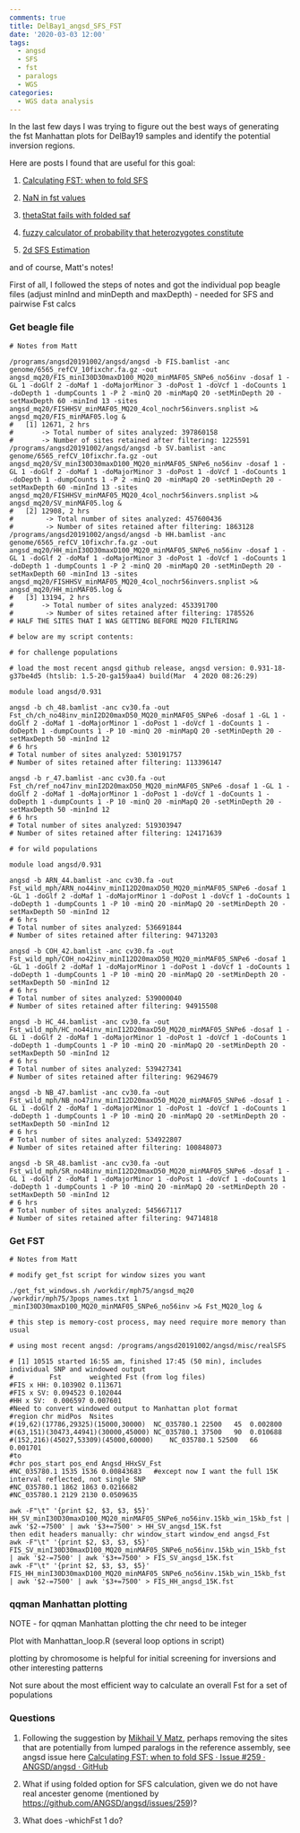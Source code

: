 ```yaml
---
comments: true
title: DelBay1_angsd_SFS_FST
date: '2020-03-03 12:00'
tags:
  - angsd
  - SFS
  - fst
  - paralogs
  - WGS
categories:
  - WGS data analysis
---
```


In the last few days I was trying to figure out the best ways of generating the fst Manhattan plots for DelBay19 samples and identify the potential inversion regions.

Here are posts I found that are useful for this goal:

1. [Calculating FST: when to fold SFS](https://github.com/ANGSD/angsd/issues/259)

2. [NaN in fst values](https://github.com/ANGSD/angsd/issues/274)

3. [thetaStat fails with folded saf](https://github.com/ANGSD/angsd/issues/286)

4. [fuzzy calculator of probability that heterozygotes constitute](https://github.com/z0on/2bRAD_denovo/blob/master/HetMajorityProb.py)

5. [2d SFS Estimation](http://popgen.dk/angsd/index.php/2d_SFS_Estimation)

and of course, Matt's notes!

First of all, I followed the steps of notes and got the individual pop beagle files (adjust minInd and minDepth and maxDepth) - needed for SFS and pairwise Fst calcs

### Get beagle file
```
# Notes from Matt

/programs/angsd20191002/angsd/angsd -b FIS.bamlist -anc genome/6565_refCV_10fixchr.fa.gz -out angsd_mq20/FIS_minI30D30maxD100_MQ20_minMAF05_SNPe6_no56inv -dosaf 1 -GL 1 -doGlf 2 -doMaf 1 -doMajorMinor 3 -doPost 1 -doVcf 1 -doCounts 1 -doDepth 1 -dumpCounts 1 -P 2 -minQ 20 -minMapQ 20 -setMinDepth 20 -setMaxDepth 60 -minInd 13 -sites angsd_mq20/FISHHSV_minMAF05_MQ20_4col_nochr56invers.snplist >& angsd_mq20/FIS_minMAF05.log &
#	[1] 12671, 2 hrs
#	    -> Total number of sites analyzed: 397860158
#       -> Number of sites retained after filtering: 1225591 
/programs/angsd20191002/angsd/angsd -b SV.bamlist -anc genome/6565_refCV_10fixchr.fa.gz -out angsd_mq20/SV_minI30D30maxD100_MQ20_minMAF05_SNPe6_no56inv -dosaf 1 -GL 1 -doGlf 2 -doMaf 1 -doMajorMinor 3 -doPost 1 -doVcf 1 -doCounts 1 -doDepth 1 -dumpCounts 1 -P 2 -minQ 20 -minMapQ 20 -setMinDepth 20 -setMaxDepth 60 -minInd 13 -sites angsd_mq20/FISHHSV_minMAF05_MQ20_4col_nochr56invers.snplist >& angsd_mq20/SV_minMAF05.log &
#	[2] 12908, 2 hrs
#        -> Total number of sites analyzed: 457600436
#        -> Number of sites retained after filtering: 1863128
/programs/angsd20191002/angsd/angsd -b HH.bamlist -anc genome/6565_refCV_10fixchr.fa.gz -out angsd_mq20/HH_minI30D30maxD100_MQ20_minMAF05_SNPe6_no56inv -dosaf 1 -GL 1 -doGlf 2 -doMaf 1 -doMajorMinor 3 -doPost 1 -doVcf 1 -doCounts 1 -doDepth 1 -dumpCounts 1 -P 2 -minQ 20 -minMapQ 20 -setMinDepth 20 -setMaxDepth 60 -minInd 13 -sites angsd_mq20/FISHHSV_minMAF05_MQ20_4col_nochr56invers.snplist >& angsd_mq20/HH_minMAF05.log &
#	[3] 13194, 2 hrs
#       -> Total number of sites analyzed: 453391700
#        -> Number of sites retained after filtering: 1785526
# HALF THE SITES THAT I WAS GETTING BEFORE MQ20 FILTERING

# below are my script contents:

# for challenge populations

# load the most recent angsd github release, angsd version: 0.931-18-g37be4d5 (htslib: 1.5-20-ga159aa4) build(Mar  4 2020 08:26:29) 

module load angsd/0.931

angsd -b ch_48.bamlist -anc cv30.fa -out Fst_ch/ch_no48inv_minI2D20maxD50_MQ20_minMAF05_SNPe6 -dosaf 1 -GL 1 -doGlf 2 -doMaf 1 -doMajorMinor 1 -doPost 1 -doVcf 1 -doCounts 1 -doDepth 1 -dumpCounts 1 -P 10 -minQ 20 -minMapQ 20 -setMinDepth 20 -setMaxDepth 50 -minInd 12
# 6 hrs
# Total number of sites analyzed: 530191757
# Number of sites retained after filtering: 113396147

angsd -b r_47.bamlist -anc cv30.fa -out Fst_ch/ref_no47inv_minI2D20maxD50_MQ20_minMAF05_SNPe6 -dosaf 1 -GL 1 -doGlf 2 -doMaf 1 -doMajorMinor 1 -doPost 1 -doVcf 1 -doCounts 1 -doDepth 1 -dumpCounts 1 -P 10 -minQ 20 -minMapQ 20 -setMinDepth 20 -setMaxDepth 50 -minInd 12
# 6 hrs
# Total number of sites analyzed: 519303947
# Number of sites retained after filtering: 124171639

# for wild populations

module load angsd/0.931

angsd -b ARN_44.bamlist -anc cv30.fa -out Fst_wild_mph/ARN_no44inv_minI12D20maxD50_MQ20_minMAF05_SNPe6 -dosaf 1 -GL 1 -doGlf 2 -doMaf 1 -doMajorMinor 1 -doPost 1 -doVcf 1 -doCounts 1 -doDepth 1 -dumpCounts 1 -P 10 -minQ 20 -minMapQ 20 -setMinDepth 20 -setMaxDepth 50 -minInd 12 
# 6 hrs
# Total number of sites analyzed: 536691844
# Number of sites retained after filtering: 94713203

angsd -b COH_42.bamlist -anc cv30.fa -out Fst_wild_mph/COH_no42inv_minI12D20maxD50_MQ20_minMAF05_SNPe6 -dosaf 1 -GL 1 -doGlf 2 -doMaf 1 -doMajorMinor 1 -doPost 1 -doVcf 1 -doCounts 1 -doDepth 1 -dumpCounts 1 -P 10 -minQ 20 -minMapQ 20 -setMinDepth 20 -setMaxDepth 50 -minInd 12 
# 6 hrs
# Total number of sites analyzed: 539000040
# Number of sites retained after filtering: 94915508

angsd -b HC_44.bamlist -anc cv30.fa -out Fst_wild_mph/HC_no44inv_minI12D20maxD50_MQ20_minMAF05_SNPe6 -dosaf 1 -GL 1 -doGlf 2 -doMaf 1 -doMajorMinor 1 -doPost 1 -doVcf 1 -doCounts 1 -doDepth 1 -dumpCounts 1 -P 10 -minQ 20 -minMapQ 20 -setMinDepth 20 -setMaxDepth 50 -minInd 12 
# 6 hrs
# Total number of sites analyzed: 539427341
# Number of sites retained after filtering: 96294679

angsd -b NB_47.bamlist -anc cv30.fa -out Fst_wild_mph/NB_no47inv_minI12D20maxD50_MQ20_minMAF05_SNPe6 -dosaf 1 -GL 1 -doGlf 2 -doMaf 1 -doMajorMinor 1 -doPost 1 -doVcf 1 -doCounts 1 -doDepth 1 -dumpCounts 1 -P 10 -minQ 20 -minMapQ 20 -setMinDepth 20 -setMaxDepth 50 -minInd 12 
# 6 hrs
# Total number of sites analyzed: 534922807
# Number of sites retained after filtering: 100848073

angsd -b SR_48.bamlist -anc cv30.fa -out Fst_wild_mph/SR_no48inv_minI12D20maxD50_MQ20_minMAF05_SNPe6 -dosaf 1 -GL 1 -doGlf 2 -doMaf 1 -doMajorMinor 1 -doPost 1 -doVcf 1 -doCounts 1 -doDepth 1 -dumpCounts 1 -P 10 -minQ 20 -minMapQ 20 -setMinDepth 20 -setMaxDepth 50 -minInd 12 
# 6 hrs
# Total number of sites analyzed: 545667117
# Number of sites retained after filtering: 94714818

```	
### Get FST
```	
# Notes from Matt

# modify get_fst script for window sizes you want

./get_fst_windows.sh /workdir/mph75/angsd_mq20 /workdir/mph75/3pops_names.txt 1 _minI30D30maxD100_MQ20_minMAF05_SNPe6_no56inv >& Fst_MQ20_log &

# this step is memory-cost process, may need require more memory than usual

# using most recent angsd: /programs/angsd20191002/angsd/misc/realSFS

# [1] 10515 started 16:55 am, finished 17:45 (50 min), includes individual SNP and windowed output
#		  Fst		weighted Fst (from log files)
#FIS x HH: 0.103902	0.113671
#FIS x SV: 0.094523	0.102044
#HH x SV:  0.006597	0.007601
#Need to convert windowed output to Manhattan plot format
#region	chr	midPos	Nsites
#(19,62)(17786,29325)(15000,30000)	NC_035780.1	22500	45	0.002800
#(63,151)(30473,44941)(30000,45000)	NC_035780.1	37500	90	0.010688
#(152,216)(45027,53309)(45000,60000)	NC_035780.1	52500	66	0.001701
#to
#chr pos_start pos_end Angsd_HHxSV_Fst
#NC_035780.1 1535 1536 0.00843683	#except now I want the full 15K interval reflected, not single SNP
#NC_035780.1 1862 1863 0.0216682
#NC_035780.1 2129 2130 0.0509635

awk -F"\t" '{print $2, $3, $3, $5}' HH_SV_minI30D30maxD100_MQ20_minMAF05_SNPe6_no56inv.15kb_win_15kb_fst | awk '$2-=7500' | awk '$3+=7500' > HH_SV_angsd_15K.fst
then edit headers manually: chr window_start window_end angsd_Fst
awk -F"\t" '{print $2, $3, $3, $5}' FIS_SV_minI30D30maxD100_MQ20_minMAF05_SNPe6_no56inv.15kb_win_15kb_fst | awk '$2-=7500' | awk '$3+=7500' > FIS_SV_angsd_15K.fst
awk -F"\t" '{print $2, $3, $3, $5}' FIS_HH_minI30D30maxD100_MQ20_minMAF05_SNPe6_no56inv.15kb_win_15kb_fst | awk '$2-=7500' | awk '$3+=7500' > FIS_HH_angsd_15K.fst

```
### qqman Manhattan plotting

NOTE - for qqman Manhattan plotting the chr need to be integer 

Plot with Manhattan_loop.R (several loop options in script)

plotting by chromosome is helpful for initial screening for inversions and other interesting patterns

Not sure about the most efficient way to calculate an overall Fst for a set of populations

### Questions

1. Following the suggestion by [Mikhail V Matz](https://github.com/z0on), perhaps removing the sites that are potentially from lumped paralogs in the reference assembly, see angsd issue here [Calculating FST: when to fold SFS · Issue #259 · ANGSD/angsd · GitHub](https://github.com/ANGSD/angsd/issues/259)

2. What if using folded option for SFS calculation, given we do not have real ancester genome (mentioned by https://github.com/ANGSD/angsd/issues/259)?

3. What does -whichFst 1 do?

